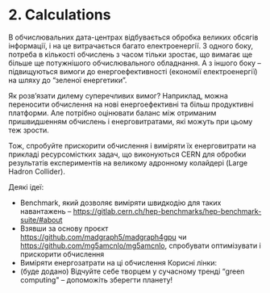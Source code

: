 # 2. Calculations
В обчислювальних дата-центрах відбувається обробка великих обсягів інформації, і на це витрачається багато електроенергії. З одного боку, потреба в кількості обчислень з часом тільки зростає, що вимагає ще більше ще потужнішого обчислювального обладнання. А з іншого боку – підвищуються вимоги до енергоефективності (економії електроенергії) на шляху до “зеленої енергетики”.

Як розв’язати дилему суперечливих вимог? Наприклад, можна переносити обчислення на нові енергоефективні та більш продуктивні платформи. Але потрібно оцінювати баланс між отриманим пришвидшенням обчислень і енерговитратами, які можуть при цьому теж зрости.

Тож, спробуйте прискорити обчислення і виміряти їх енерговитрати на прикладі ресурсомістких задач, що виконуються CERN для обробки результатів експериментів на великому адронному колайдері (Large Hadron Collider).

Деякі ідеї: 
- Benchmark, який дозволяє виміряти швидкодію для таких навантажень – https://gitlab.cern.ch/hep-benchmarks/hep-benchmark-suite/#about 
- Взявши за основу проєкт https://github.com/madgraph5/madgraph4gpu чи https://github.com/mg5amcnlo/mg5amcnlo, спробувати оптимізувати і прискорити обчислення
- Виміряти енергозатрати на ці обчислення
Корисні лінки: 
- (буде додано)
Відчуйте себе творцем у сучасному тренді “green computing" – допоможіть зберегти планету!
